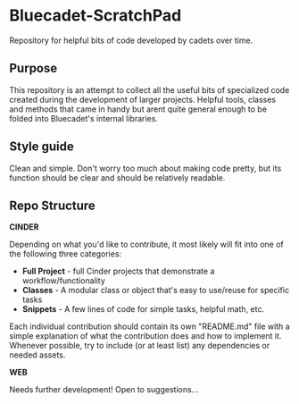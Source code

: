 # Bluecadet-ScratchPad
Repository for helpful bits of code developed by cadets over time.

## Purpose
This repository is an attempt to collect all the useful bits of specialized code created during the development of larger projects. Helpful tools, classes and methods that came in handy but arent quite general enough to be folded into Bluecadet's internal libraries.

## Style guide
Clean and simple. Don't worry too much about making code pretty, but its function should be clear and should be relatively readable.

## Repo Structure


**CINDER**

Depending on what you'd like to contribute, it most likely will fit into one of the following three categories:

- **Full Project** - full Cinder projects that demonstrate a workflow/functionality
- **Classes** - A modular class or object that's easy to use/reuse for specific tasks
- **Snippets** - A few lines of code for simple tasks, helpful math, etc.

Each individual contribution should contain its own "README.md" file with a simple explanation of what the contribution does and how to implement it. Whenever possible, try to include (or at least list) any dependencies or needed assets.

**WEB**

Needs further development! Open to suggestions...

